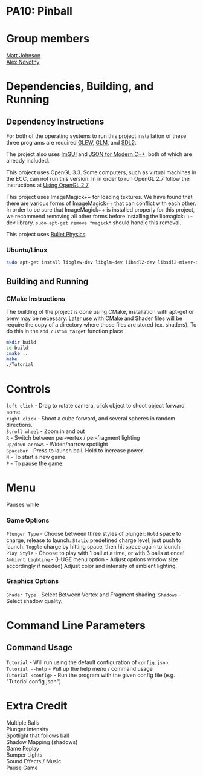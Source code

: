 # PA10: Pinball   

# Group members
[Matt Johnson](https://github.com/antilectual/cs480Johnson)   
[Alex Novotny](https://github.com/alexander-novo/cs480Novotny)

# Dependencies, Building, and Running

## Dependency Instructions
For both of the operating systems to run this project installation of these three programs are required [GLEW](http://glew.sourceforge.net/), [GLM](http://glm.g-truc.net/0.9.7/index.html), and [SDL2](https://wiki.libsdl.org/Tutorials).

The project also uses [ImGUI](https://github.com/ocornut/imgui) and [JSON for Modern C++](https://github.com/nlohmann/json), both of which are already included.

This project uses OpenGL 3.3. Some computers, such as virtual machines in the ECC, can not run this version. In in order to run OpenGL 2.7 follow the instructions at [Using OpenGL 2.7](https://github.com/HPC-Vis/computer-graphics/wiki/Using-OpenGL-2.7)   
   
This project uses ImageMagick++ for loading textures. We have found that there are various forms of ImageMagick++ that can conflict with each other. In order to be sure that ImageMagick++ is installed properly for this project, we recommend removing all other forms before installing the libmagick++-dev library. 
``` sudo apt-get remove *magick* ``` should handle this removal.

This project uses [Bullet Physics](https://bulletphysics.org).

### Ubuntu/Linux
```bash
sudo apt-get install libglew-dev libglm-dev libsdl2-dev libsdl2-mixer-dev libassimp-dev libmagick++-dev libbullet-dev
```

## Building and Running

### CMake Instructions
The building of the project is done using CMake, installation with apt-get or brew may be necessary. Later use with CMake and Shader files will be require the copy of a directory where those files are stored (ex. shaders). To do this in the ```add_custom_target``` function place

```bash
mkdir build
cd build
cmake ..
make
./Tutorial
```

# Controls

`left click` - Drag to rotate camera, click object to shoot object forward some     
`right click` - Shoot a cube forward, and several spheres in random directions.   
`Scroll wheel` - Zoom in and out  
`R` - Switch between per-vertex / per-fragment lighting  
`up/down arrows` - Widen/narrow spotlight   
`Spacebar` - Press to launch ball. Hold to increase power.     
`N` - To start a new game.   
`P` - To pause the game.   

# Menu

Pauses while 

### Game Options

`Plunger Type` - Choose between three styles of plunger: `Hold` space to charge, release to launch. `Static` predefined charge level, just push to launch. `Toggle` charge by hitting space, then hit space again to launch.   
`Play Style` - Choose to play with 1 ball at a time, or with 3 balls at once!   
`Ambient Lighting` - (HUGE menu option - Adjust options window size accordingly if needed) Adjust color and intensity of ambient lighting.   

### Graphics Options

`Shader Type` - Select Between Vertex and Fragment shading.
`Shadows` - Select shadow quality.  

# Command Line Parameters

## Command Usage

`Tutorial` - Will run using the default configuration of `config.json`.   
`Tutorial --help` - Pull up the help menu / command usage   
`Tutorial <config>` - Run the program with the given config file (e.g. "Tutorial config.json")   

# Extra Credit

Multiple Balls   
Plunger Intensity   
Spotlight that follows ball   
Shadow Mapping (shadows)  
Game Replay   
Bumper Lights   
Sound Effects / Music   
Pause Game